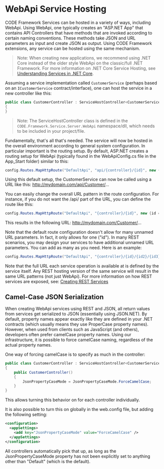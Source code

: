 ﻿# WebApi Service Hosting

CODE Framework Services can be hosted in a variety of ways, including WebApi. Using WebApi, one typically creates an "ASP.NET App" that contains API Controllers that have methods that are invoked according to certain naming conventions. These methods take JSON and URL parameters as input and create JSON as output. Using CODE Framework extensions, any service can be hosted using the same mechanism.

> Note: When creating new applications, we recommend using .NET Core instead of the older style WebApi on the classic/full .NET Framework. For more information on .NET Core Service Hosting, see [Understanding Services in .NET Core](Understanding-Services-Core).

Assuming a service implementation called `CustomerService` (perhaps based on an `ICustomerService` contract/interface), one can host the service in a new controller like this:

```c#
public class CustomerController : ServiceHostController<CustomerService>
{
}
```

> Note: The ServiceHostController class is defined in the `CODE.Framework.Service.Server.WebApi` namespace/dll, which needs to be included in your project/file.

Fundamentally, that's all that's needed. The service will now be hosted in the overall environment according to general system configuration. In particular important is the routing setup. By default, ASP.NET creates a routing setup for WebApi (typically found in the WebApiConfig.cs file in the App_Start folder) similar to this:

```c#
config.Routes.MapHttpRoute("DefaultApi", "api/{controller}/{id}", new {id = RouteParameter.Optional});
```

Using this default setup, the CustomerService can now be called using a URL like this: 
http://mydomain.com/api/Customer/...

You can easily change the overall URL pattern in the route configuration. For instance, if you do not want the /api/ part of the URL, you can define the route like this:

```c#
config.Routes.MapHttpRoute("DefaultApi", "{controller}/{id}", new {id = RouteParameter.Optional});
```

This results in the following URL: http://mydomain.com/Customer/...

Note that the default route configuration doesn't allow for many unnamed URL parameters. In fact, it only allows for one ("id"). In many REST scenarios, you may design your services to have additional unnamed URL parameters. You can add as many as you need. Here is an example:

```c#
config.Routes.MapHttpRoute("DefaultApi", "{controller}/{id}/{id2}/{id3}/{id4}/{id5}", new {id = RouteParameter.Optional, id2 = RouteParameter.Optional, id3 = RouteParameter.Optional, id4 = RouteParameter.Optional, id5 = RouteParameter.Optional});
```

Note that the full URL each service operation is available at is defined by the service itself. Any REST hosting version of the same service will result in the same URL patterns (not just WebApi). For more information on how REST services are exposed, see: [Creating REST Services](Creating%20REST%20Services)

## Camel-Case JSON Serialization

When creating WebApi services using REST and JSON, all return values from services get serialized to JSON (essentially using JSON.NET). By default, property names appear exactly like they are defined in your .NET contracts (which usually means they use ProperCase property names). However, when used from clients such as JavaScript (and others), developers often prefer camelCase property names. Using our infrastructure, it is possible to force camelCase naming, regardless of the actual property names.

One way of forcing camelCase is to specify as much in the controller:

```c#
public class CustomerController : ServiceHostController<CustomerService>
{
    public CustomerController()
    {
        JsonPropertyCaseMode = JsonPropertyCaseMode.ForceCamelCase;
    }
}
```

This allows turning this behavior on for each controller individually.

It is also possible to turn this on globally in the web.config file, but adding the following setting:

```xml
<configuration>
  <appSettings>
    <add key="JsonPropertyCaseMode" value="ForceCamelCase" />
  </appSettings>
</configuration>
```

All controllers automatically pick that up, as long as the JsonPropertyCaseMode property has not been explicitly set to anything other than "Default" (which is the default).